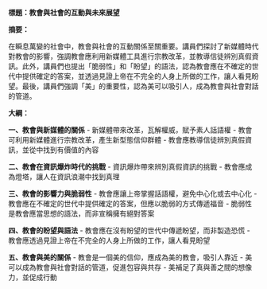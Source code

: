 **標題：教會與社會的互動與未來展望**

**摘要：**

在瞬息萬變的社會中，教會與社會的互動關係至關重要。講員們探討了新媒體時代對教會的影響，強調教會應利用新媒體工具進行宗教改革，並教導信徒辨別真假資訊。此外，講員們也提出「脆弱性」和「盼望」的語法，認為教會應在不確定的世代中提供確定的答案，並透過見證上帝在不完全的人身上所做的工作，讓人看見盼望。最後，講員們強調「美」的重要性，認為美可以吸引人，成為教會與社會對話的管道。

**大綱：**

**一、教會與新媒體的關係**
    - 新媒體帶來改革，瓦解權威，賦予素人話語權
    - 教會可利用新媒體進行宗教改革，產生新型態信仰群體
    - 教會應教導信徒辨別真假資訊，並從中找到有價值的內容

**二、教會在資訊爆炸時代的挑戰**
    - 資訊爆炸帶來辨別真假資訊的挑戰
    - 教會應成為燈塔，讓人在資訊浪潮中找到真理

**三、教會的影響力與脆弱性**
    - 教會應讓上帝掌握話語權，避免中心化或去中心化
    - 教會應在不確定的世代中提供確定的答案，但應以脆弱的方式傳遞福音
    - 脆弱性是教會應當思想的語法，而非宣稱擁有絕對答案

**四、教會的盼望與語法**
    - 教會應在沒有盼望的世代中傳遞盼望，而非製造恐慌
    - 教會應透過見證上帝在不完全的人身上所做的工作，讓人看見盼望

**五、教會與美的關係**
    - 教會是一個美的信仰，應成為美的教會，吸引人靠近
    - 美可以成為教會與社會對話的管道，促進包容與共存
    - 美補足了真與善之間的想像力，並促成行動